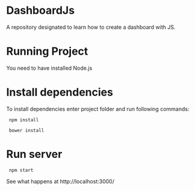 # DashboardJs
A repository designated to learn how to create a dashboard with JS.

# Running Project

You need to have installed Node.js

# Install dependencies

To install dependencies enter project folder and run following commands:

     npm install

     bower install

# Run server

     npm start

  See what happens at http://localhost:3000/

